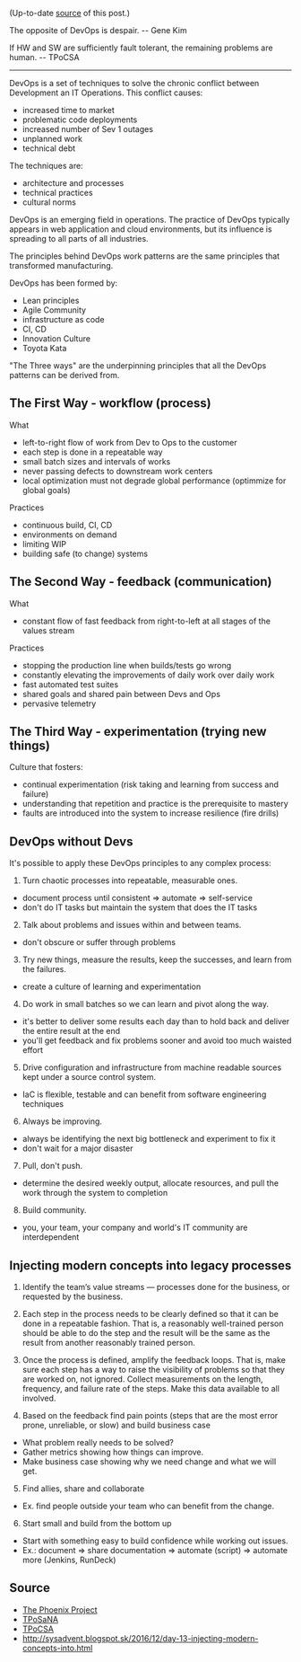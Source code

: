 (Up-to-date [source](https://github.com/jreisinger/blog/blob/master/posts/devops.md) of this post.)

The opposite of DevOps is despair. -- Gene Kim

If HW and SW are sufficiently fault tolerant, the remaining problems are human. -- TPoCSA

---

DevOps is a set of techniques to solve the chronic conflict between Development
an IT Operations. This conflict causes:
* increased time to market
* problematic code deployments
* increased number of Sev 1 outages
* unplanned work
* technical debt

The techniques are:
* architecture and processes
* technical practices
* cultural norms

DevOps is an emerging field in operations. The practice of DevOps typically appears in web application and cloud environments, but its influence is spreading to all parts of all industries.

The principles behind DevOps work patterns are the same principles that
transformed manufacturing.

DevOps has been formed by:
* Lean principles
* Agile Community
* infrastructure as code
* CI, CD
* Innovation Culture
* Toyota Kata

"The Three ways" are the underpinning principles that all the DevOps patterns
can be derived from.

The First Way - workflow (process)
----------------------------------

What
* left-to-right flow of work from Dev to Ops to the customer
* each step is done in a repeatable way
* small batch sizes and intervals of works
* never passing defects to downstream work centers
* local optimization must not degrade global performance (optimmize for global goals)

Practices
* continuous build, CI, CD
* environments on demand
* limiting WIP
* building safe (to change) systems

The Second Way - feedback (communication)
-----------------------------------------

What
* constant flow of fast feedback from right-to-left at all stages of the values
  stream

Practices
* stopping the production line when builds/tests go wrong
* constantly elevating the improvements of daily work over daily work
* fast automated test suites
* shared goals and shared pain between Devs and Ops
* pervasive telemetry

The Third Way - experimentation (trying new things)
---------------------------------------------------

Culture that fosters:
* continual experimentation (risk taking and learning from success and failure)
* understanding that repetition and practice is the prerequisite to mastery
* faults are introduced into the system to increase resilience (fire drills)

DevOps without Devs
-------------------

It's possible to apply these DevOps principles to any complex process:

1) Turn chaotic processes into repeatable, measurable ones.
* document process until consistent => automate => self-service
* don't do IT tasks but maintain the system that does the IT tasks

2) Talk about problems and issues within and between teams.
* don't obscure or suffer through problems

3) Try new things, measure the results, keep the successes, and learn from the failures.
* create a culture of learning and experimentation

4) Do work in small batches so we can learn and pivot along the way.
* it's better to deliver some results each day than to hold back and deliver the entire result at the end
* you'll get feedback and fix problems sooner and avoid too much waisted effort

5) Drive configuration and infrastructure from machine readable sources kept under a source control system.
* IaC is flexible, testable and can benefit from software engineering techniques

6) Always be improving.
* always be identifying the next big bottleneck and experiment to fix it
* don't wait for a major disaster

7) Pull, don't push.
* determine the desired weekly output, allocate resources, and pull the work through the system to completion

8) Build community.
* you, your team, your company and world's IT community are interdependent

Injecting modern concepts into legacy processes
-----------------------------------------------

1) Identify the team’s value streams — processes done for the business, or requested by the business.

2) Each step in the process needs to be clearly defined so that it can be done in a repeatable fashion. That is, a reasonably well-trained person should be able to do the step and the result will be the same as the result from another reasonably trained person.

3) Once the process is defined, amplify the feedback loops. That is, make sure each step has a way to raise the visibility of problems so that they are worked on, not ignored. Collect measurements on the length, frequency, and failure rate of the steps. Make this data available to all involved.

4) Based on the feedback find pain points (steps that are the most error prone, unreliable, or slow) and build business case

* What problem really needs to be solved?
* Gather metrics showing how things can improve.
* Make business case showing why we need change and what we will get. 

5) Find allies, share and collaborate

* Ex. find people outside your team who can benefit from the change.

6) Start small and build from the bottom up

* Start with something easy to build confidence while working out issues.
* Ex.: document => share documentation => automate (script) => automate more
  (Jenkins, RunDeck)

Source
------

* [The Phoenix Project](https://itrevolution.com/book/the-phoenix-project/)
* [TPoSaNA](http://the-sysadmin-book.com/)
* [TPoCSA](http://the-cloud-book.com/)
* http://sysadvent.blogspot.sk/2016/12/day-13-injecting-modern-concepts-into.html
